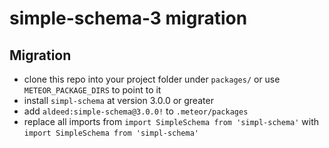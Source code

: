 # simple-schema-3 migration

## Migration

- clone this repo into your project folder under `packages/` or use `METEOR_PACKAGE_DIRS` to point to it
- install `simpl-schema` at version 3.0.0 or greater
- add `aldeed:simple-schema@3.0.0!` to `.meteor/packages`
- replace all imports from `import SimpleSchema from 'simpl-schema'` with `import SimpleSchema from 'simpl-schema'`
